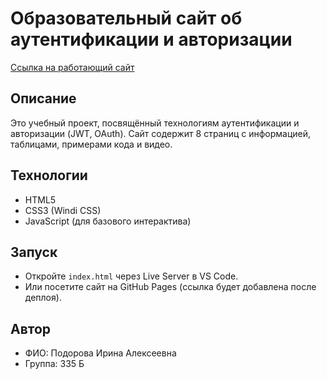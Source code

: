 # Образовательный сайт об аутентификации и авторизации
[Ссылка на работающий сайт](https://irinapodorova.github.io/auth-learning-site/)
## Описание
Это учебный проект, посвящённый технологиям аутентификации и авторизации (JWT, OAuth). Сайт содержит 8 страниц с информацией, таблицами, примерами кода и видео.

## Технологии
- HTML5
- CSS3 (Windi CSS)
- JavaScript (для базового интерактива)

## Запуск
- Откройте `index.html` через Live Server в VS Code.
- Или посетите сайт на GitHub Pages (ссылка будет добавлена после деплоя).

## Автор
- ФИО: Подорова Ирина Алексеевна
- Группа: 335 Б
